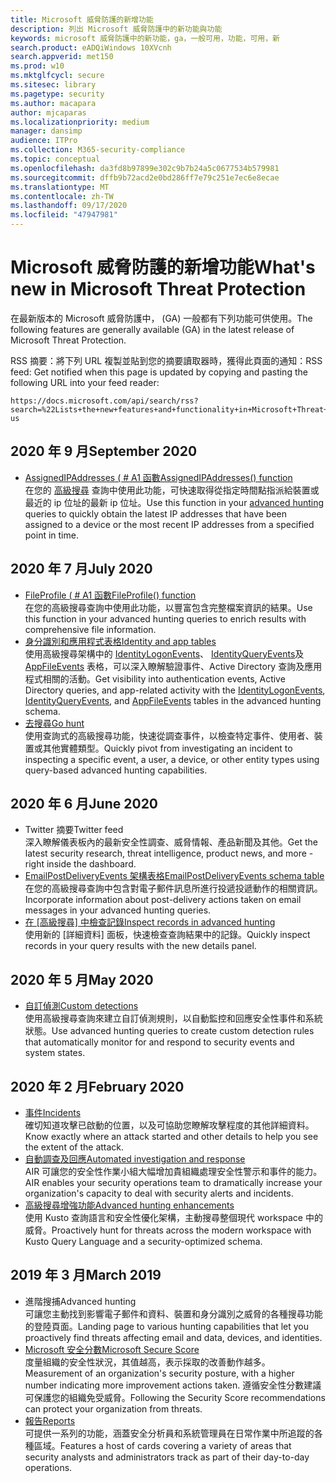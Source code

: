 ```yaml
---
title: Microsoft 威脅防護的新增功能
description: 列出 Microsoft 威脅防護中的新功能與功能
keywords: microsoft 威脅防護中的新功能，ga，一般可用，功能，可用，新
search.product: eADQiWindows 10XVcnh
search.appverid: met150
ms.prod: w10
ms.mktglfcycl: secure
ms.sitesec: library
ms.pagetype: security
ms.author: macapara
author: mjcaparas
ms.localizationpriority: medium
manager: dansimp
audience: ITPro
ms.collection: M365-security-compliance
ms.topic: conceptual
ms.openlocfilehash: da3fd8b97899e302c9b7b24a5c0677534b579981
ms.sourcegitcommit: dffb9b72acd2e0bd286ff7e79c251e7ec6e8ecae
ms.translationtype: MT
ms.contentlocale: zh-TW
ms.lasthandoff: 09/17/2020
ms.locfileid: "47947981"
---
```

# <a name="whats-new-in-microsoft-threat-protection"></a><span data-ttu-id="7c12a-104">Microsoft 威脅防護的新增功能</span><span class="sxs-lookup"><span data-stu-id="7c12a-104">What's new in Microsoft Threat Protection</span></span>

<span data-ttu-id="7c12a-105">在最新版本的 Microsoft 威脅防護中， (GA) 一般都有下列功能可供使用。</span><span class="sxs-lookup"><span data-stu-id="7c12a-105">The following features are generally available (GA) in the latest release of Microsoft Threat Protection.</span></span>

<span data-ttu-id="7c12a-106">RSS 摘要：將下列 URL 複製並貼到您的摘要讀取器時，獲得此頁面的通知：</span><span class="sxs-lookup"><span data-stu-id="7c12a-106">RSS feed: Get notified when this page is updated by copying and pasting the following URL into your feed reader:</span></span>
```http
https://docs.microsoft.com/api/search/rss?search=%22Lists+the+new+features+and+functionality+in+Microsoft+Threat+Protection%22&locale=en-us
```
## <a name="september-2020"></a><span data-ttu-id="7c12a-107">2020 年 9 月</span><span class="sxs-lookup"><span data-stu-id="7c12a-107">September 2020</span></span>
- [<span data-ttu-id="7c12a-108">AssignedIPAddresses ( # A1 函數</span><span class="sxs-lookup"><span data-stu-id="7c12a-108">AssignedIPAddresses() function</span></span>](advanced-hunting-assignedipaddresses-function.md) <br> <span data-ttu-id="7c12a-109">在您的 [高級搜尋](advanced-hunting-overview.md) 查詢中使用此功能，可快速取得從指定時間點指派給裝置或最近的 ip 位址的最新 ip 位址。</span><span class="sxs-lookup"><span data-stu-id="7c12a-109">Use this function in your [advanced hunting](advanced-hunting-overview.md) queries to quickly obtain the latest IP addresses that have been assigned to a device or the most recent IP addresses from a specified point in time.</span></span>

## <a name="july-2020"></a><span data-ttu-id="7c12a-110">2020 年 7 月</span><span class="sxs-lookup"><span data-stu-id="7c12a-110">July 2020</span></span>
- [<span data-ttu-id="7c12a-111">FileProfile ( # A1 函數</span><span class="sxs-lookup"><span data-stu-id="7c12a-111">FileProfile() function</span></span>](advanced-hunting-fileprofile-function.md) <br> <span data-ttu-id="7c12a-112">在您的高級搜尋查詢中使用此功能，以豐富包含完整檔案資訊的結果。</span><span class="sxs-lookup"><span data-stu-id="7c12a-112">Use this function in your advanced hunting queries to enrich results with comprehensive file information.</span></span>
- [<span data-ttu-id="7c12a-113">身分識別和應用程式表格</span><span class="sxs-lookup"><span data-stu-id="7c12a-113">Identity and app tables</span></span>](advanced-hunting-schema-tables.md)<br> <span data-ttu-id="7c12a-114">使用高級搜尋架構中的 [IdentityLogonEvents](advanced-hunting-identitylogonevents-table.md)、 [IdentityQueryEvents](advanced-hunting-identityqueryevents-table.md)及 [AppFileEvents](advanced-hunting-appfileevents-table.md) 表格，可以深入瞭解驗證事件、Active Directory 查詢及應用程式相關的活動。</span><span class="sxs-lookup"><span data-stu-id="7c12a-114">Get visibility into authentication events, Active Directory queries, and app-related activity with the [IdentityLogonEvents](advanced-hunting-identitylogonevents-table.md), [IdentityQueryEvents](advanced-hunting-identityqueryevents-table.md), and [AppFileEvents](advanced-hunting-appfileevents-table.md) tables in the advanced hunting schema.</span></span>
- [<span data-ttu-id="7c12a-115">去搜尋</span><span class="sxs-lookup"><span data-stu-id="7c12a-115">Go hunt</span></span>](advanced-hunting-go-hunt.md)<br> <span data-ttu-id="7c12a-116">使用查詢式的高級搜尋功能，快速從調查事件，以檢查特定事件、使用者、裝置或其他實體類型。</span><span class="sxs-lookup"><span data-stu-id="7c12a-116">Quickly pivot from investigating an incident to inspecting a specific event, a user, a device, or other entity types using query-based advanced hunting capabilities.</span></span>

## <a name="june-2020"></a><span data-ttu-id="7c12a-117">2020 年 6 月</span><span class="sxs-lookup"><span data-stu-id="7c12a-117">June 2020</span></span>
- <span data-ttu-id="7c12a-118">Twitter 摘要</span><span class="sxs-lookup"><span data-stu-id="7c12a-118">Twitter feed</span></span> <br> <span data-ttu-id="7c12a-119">深入瞭解儀表板內的最新安全性調查、威脅情報、產品新聞及其他。</span><span class="sxs-lookup"><span data-stu-id="7c12a-119">Get the latest security research, threat intelligence, product news, and more - right inside the dashboard.</span></span>
- [<span data-ttu-id="7c12a-120">EmailPostDeliveryEvents 架構表格</span><span class="sxs-lookup"><span data-stu-id="7c12a-120">EmailPostDeliveryEvents schema table</span></span>](advanced-hunting-emailpostdeliveryevents-table.md) <br> <span data-ttu-id="7c12a-121">在您的高級搜尋查詢中包含對電子郵件訊息所進行投遞投遞動作的相關資訊。</span><span class="sxs-lookup"><span data-stu-id="7c12a-121">Incorporate information about post-delivery actions taken on email messages in your advanced hunting queries.</span></span>
- <span data-ttu-id="7c12a-122">[在 [高級搜尋] 中檢查記錄](advanced-hunting-query-results.md#drill-down-from-query-results)</span><span class="sxs-lookup"><span data-stu-id="7c12a-122">[Inspect records in advanced hunting](advanced-hunting-query-results.md#drill-down-from-query-results)</span></span> <br> <span data-ttu-id="7c12a-123">使用新的 [詳細資料] 面板，快速檢查查詢結果中的記錄。</span><span class="sxs-lookup"><span data-stu-id="7c12a-123">Quickly inspect records in your query results with the new details panel.</span></span>

## <a name="may-2020"></a><span data-ttu-id="7c12a-124">2020 年 5 月</span><span class="sxs-lookup"><span data-stu-id="7c12a-124">May 2020</span></span>
- [<span data-ttu-id="7c12a-125">自訂偵測</span><span class="sxs-lookup"><span data-stu-id="7c12a-125">Custom detections</span></span>](custom-detections-overview.md) <br> <span data-ttu-id="7c12a-126">使用高級搜尋查詢來建立自訂偵測規則，以自動監控和回應安全性事件和系統狀態。</span><span class="sxs-lookup"><span data-stu-id="7c12a-126">Use advanced hunting queries to create custom detection rules that automatically monitor for and respond to security events and system states.</span></span>

## <a name="february-2020"></a><span data-ttu-id="7c12a-127">2020 年 2 月</span><span class="sxs-lookup"><span data-stu-id="7c12a-127">February 2020</span></span>
- [<span data-ttu-id="7c12a-128">事件</span><span class="sxs-lookup"><span data-stu-id="7c12a-128">Incidents</span></span>](incidents-overview.md) <br> <span data-ttu-id="7c12a-129">確切知道攻擊已啟動的位置，以及可協助您瞭解攻擊程度的其他詳細資料。</span><span class="sxs-lookup"><span data-stu-id="7c12a-129">Know exactly where an attack started and other details to help you see the extent of the attack.</span></span>
- [<span data-ttu-id="7c12a-130">自動調查及回應</span><span class="sxs-lookup"><span data-stu-id="7c12a-130">Automated investigation and response</span></span>](mtp-autoir.md) <br> <span data-ttu-id="7c12a-131">AIR 可讓您的安全性作業小組大幅增加貴組織處理安全性警示和事件的能力。</span><span class="sxs-lookup"><span data-stu-id="7c12a-131">AIR enables your security operations team to dramatically increase your organization's capacity to deal with security alerts and incidents.</span></span>
- [<span data-ttu-id="7c12a-132">高級搜尋增強功能</span><span class="sxs-lookup"><span data-stu-id="7c12a-132">Advanced hunting enhancements</span></span>](advanced-hunting-overview.md) <br> <span data-ttu-id="7c12a-133">使用 Kusto 查詢語言和安全性優化架構，主動搜尋整個現代 workspace 中的威脅。</span><span class="sxs-lookup"><span data-stu-id="7c12a-133">Proactively hunt for threats across the modern workspace with Kusto Query Language and a security-optimized schema.</span></span>

## <a name="march-2019"></a><span data-ttu-id="7c12a-134">2019 年 3 月</span><span class="sxs-lookup"><span data-stu-id="7c12a-134">March 2019</span></span>
- <span data-ttu-id="7c12a-135">進階搜捕</span><span class="sxs-lookup"><span data-stu-id="7c12a-135">Advanced hunting</span></span> <br> <span data-ttu-id="7c12a-136">可讓您主動找到影響電子郵件和資料、裝置和身分識別之威脅的各種搜尋功能的登陸頁面。</span><span class="sxs-lookup"><span data-stu-id="7c12a-136">Landing page to various hunting capabilities that let you proactively find threats affecting email and data, devices, and identities.</span></span>
- [<span data-ttu-id="7c12a-137">Microsoft 安全分數</span><span class="sxs-lookup"><span data-stu-id="7c12a-137">Microsoft Secure Score</span></span>](microsoft-secure-score.md) <br> <span data-ttu-id="7c12a-138">度量組織的安全性狀況，其值越高，表示採取的改善動作越多。</span><span class="sxs-lookup"><span data-stu-id="7c12a-138">Measurement of an organization's security posture, with a higher number indicating more improvement actions taken.</span></span> <span data-ttu-id="7c12a-139">遵循安全性分數建議可保護您的組織免受威脅。</span><span class="sxs-lookup"><span data-stu-id="7c12a-139">Following the Security Score recommendations can protect your organization from threats.</span></span> 
- [<span data-ttu-id="7c12a-140">報告</span><span class="sxs-lookup"><span data-stu-id="7c12a-140">Reports</span></span>](monitoring-and-reporting.md) <br>  <span data-ttu-id="7c12a-141">可提供一系列的功能，涵蓋安全分析員和系統管理員在日常作業中所追蹤的各種區域。</span><span class="sxs-lookup"><span data-stu-id="7c12a-141">Features a host of cards covering a variety of areas that security analysts and administrators track as part of their day-to-day operations.</span></span>
